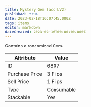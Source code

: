 ```yaml
---
title: Mystery Gem (acc LV2)
published: true
date: 2023-02-18T16:07:45.000Z
tags: items
editor: markdown
dateCreated: 2023-02-16T00:00:00.000Z
---
```


Contains a randomized Gem.

|Attribute|Value|
|-|-|
|ID|6807|
|Purchase Price|3 Flips|
|Sell Price|1 Flips|
|Type|Consumable|
|Stackable|Yes|

